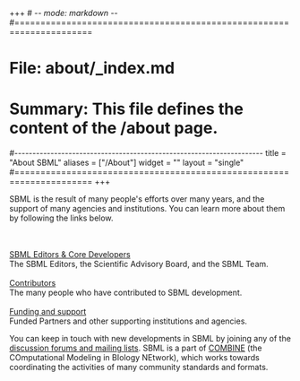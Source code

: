 +++ # -*- mode: markdown -*-
#=====================================================================
# File:    about/_index.md
# Summary: This file defines the content of the /about page.
#---------------------------------------------------------------------
title = "About SBML"
aliases = ["/About"]
widget = ""
layout = "single"
#=====================================================================
+++

SBML is the result of many people's efforts over many years, and the support of many agencies and institutions. You can learn more about them by following the links below.

<br>
<div class="row row-big-gutter align-items-center">
  <div class="col-4 text-center">
    <a href="core"><i class="fa-hands-helping fas fa-4x"  style="margin-bottom: 1rem"></i></a>
    <br>
    <a href="core">SBML Editors & Core Developers</a>
    <br>
    The SBML Editors, the Scientific Advisory Board, and the SBML Team.
  </div>
  <div class="col-4 text-center">
    <a href="contributors"><i class="fa-globe fas fa-4x"  style="margin-bottom: 1rem"></i></a>
    <br>
    <a href="contributors">Contributors</a><br>The many people who have contributed to SBML development.
  </div>
  <div class="col-4 text-center">
    <a href="funding"><i class="fa-university fas fa-4x"  style="margin-bottom: 1rem"></i></a>
    <br>
    <a href="funding">Funding and support</a>
    <br>
    Funded Partners and other supporting institutions and agencies.
  </div>
</div>

You can keep in touch with new developments in SBML by joining any of the [discussion forums and mailing lists](/community/forums). SBML is a part of [COMBINE](http://co.mbine.org) (the COmputational Modeling in BIology NEtwork), which works towards coordinating the activities of many community standards and formats.
